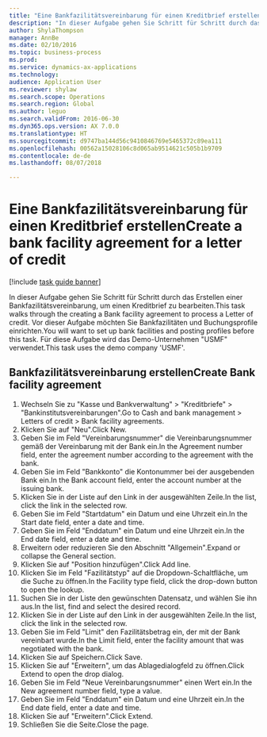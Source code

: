 ```yaml
--- 
title: "Eine Bankfazilitätsvereinbarung für einen Kreditbrief erstellen"
description: "In dieser Aufgabe gehen Sie Schritt für Schritt durch das Erstellen einer Bankfazilitätsvereinbarung, um einen Kreditbrief zu bearbeiten."
author: ShylaThompson
manager: AnnBe
ms.date: 02/10/2016
ms.topic: business-process
ms.prod: 
ms.service: dynamics-ax-applications
ms.technology: 
audience: Application User
ms.reviewer: shylaw
ms.search.scope: Operations
ms.search.region: Global
ms.author: leguo
ms.search.validFrom: 2016-06-30
ms.dyn365.ops.version: AX 7.0.0
ms.translationtype: HT
ms.sourcegitcommit: d9747ba144d56c9410846769e5465372c89ea111
ms.openlocfilehash: 00562a15028106c8d065ab9514621c505b1b9709
ms.contentlocale: de-de
ms.lasthandoff: 08/07/2018

---
```

# <a name="create-a-bank-facility-agreement-for-a-letter-of-credit"></a><span data-ttu-id="cfe14-103">Eine Bankfazilitätsvereinbarung für einen Kreditbrief erstellen</span><span class="sxs-lookup"><span data-stu-id="cfe14-103">Create a bank facility agreement for a letter of credit</span></span>

[!include [task guide banner](../../includes/task-guide-banner.md)]

<span data-ttu-id="cfe14-104">In dieser Aufgabe gehen Sie Schritt für Schritt durch das Erstellen einer Bankfazilitätsvereinbarung, um einen Kreditbrief zu bearbeiten.</span><span class="sxs-lookup"><span data-stu-id="cfe14-104">This task walks through the creating a Bank facility agreement to process a Letter of credit.</span></span> <span data-ttu-id="cfe14-105">Vor dieser Aufgabe möchten Sie Bankfazilitäten und Buchungsprofile einrichten.</span><span class="sxs-lookup"><span data-stu-id="cfe14-105">You will want to set up bank facilities and posting profiles before this task.</span></span>  <span data-ttu-id="cfe14-106">Für diese Aufgabe wird das Demo-Unternehmen "USMF" verwendet.</span><span class="sxs-lookup"><span data-stu-id="cfe14-106">This task uses the demo company 'USMF'.</span></span>  


## <a name="create-bank-facility-agreement"></a><span data-ttu-id="cfe14-107">Bankfazilitätsvereinbarung erstellen</span><span class="sxs-lookup"><span data-stu-id="cfe14-107">Create Bank facility agreement</span></span>
1. <span data-ttu-id="cfe14-108">Wechseln Sie zu "Kasse und Bankverwaltung" > "Kreditbriefe" > "Bankinstitutsvereinbarungen".</span><span class="sxs-lookup"><span data-stu-id="cfe14-108">Go to Cash and bank management > Letters of credit > Bank facility agreements.</span></span>
2. <span data-ttu-id="cfe14-109">Klicken Sie auf "Neu".</span><span class="sxs-lookup"><span data-stu-id="cfe14-109">Click New.</span></span>
3. <span data-ttu-id="cfe14-110">Geben Sie im Feld "Vereinbarungsnummer" die Vereinbarungsnummer gemäß der Vereinbarung mit der Bank ein.</span><span class="sxs-lookup"><span data-stu-id="cfe14-110">In the Agreement number field, enter the agreement number according to the agreement with the bank.</span></span>
4. <span data-ttu-id="cfe14-111">Geben Sie im Feld "Bankkonto" die Kontonummer bei der ausgebenden Bank ein.</span><span class="sxs-lookup"><span data-stu-id="cfe14-111">In the Bank account field, enter the account number at the issuing bank.</span></span>
5. <span data-ttu-id="cfe14-112">Klicken Sie in der Liste auf den Link in der ausgewählten Zeile.</span><span class="sxs-lookup"><span data-stu-id="cfe14-112">In the list, click the link in the selected row.</span></span>
6. <span data-ttu-id="cfe14-113">Geben Sie im Feld "Startdatum" ein Datum und eine Uhrzeit ein.</span><span class="sxs-lookup"><span data-stu-id="cfe14-113">In the Start date field, enter a date and time.</span></span>
7. <span data-ttu-id="cfe14-114">Geben Sie im Feld "Enddatum" ein Datum und eine Uhrzeit ein.</span><span class="sxs-lookup"><span data-stu-id="cfe14-114">In the End date field, enter a date and time.</span></span>
8. <span data-ttu-id="cfe14-115">Erweitern oder reduzieren Sie den Abschnitt "Allgemein".</span><span class="sxs-lookup"><span data-stu-id="cfe14-115">Expand or collapse the General section.</span></span>
9. <span data-ttu-id="cfe14-116">Klicken Sie auf "Position hinzufügen".</span><span class="sxs-lookup"><span data-stu-id="cfe14-116">Click Add line.</span></span>
10. <span data-ttu-id="cfe14-117">Klicken Sie im Feld "Fazilitätstyp" auf die Dropdown-Schaltfläche, um die Suche zu öffnen.</span><span class="sxs-lookup"><span data-stu-id="cfe14-117">In the Facility type field, click the drop-down button to open the lookup.</span></span>
11. <span data-ttu-id="cfe14-118">Suchen Sie in der Liste den gewünschten Datensatz, und wählen Sie ihn aus.</span><span class="sxs-lookup"><span data-stu-id="cfe14-118">In the list, find and select the desired record.</span></span>
12. <span data-ttu-id="cfe14-119">Klicken Sie in der Liste auf den Link in der ausgewählten Zeile.</span><span class="sxs-lookup"><span data-stu-id="cfe14-119">In the list, click the link in the selected row.</span></span>
13. <span data-ttu-id="cfe14-120">Geben Sie im Feld "Limit" den Fazilitätsbetrag ein, der mit der Bank vereinbart wurde.</span><span class="sxs-lookup"><span data-stu-id="cfe14-120">In the Limit field, enter the facility amount that was negotiated with the bank.</span></span>
14. <span data-ttu-id="cfe14-121">Klicken Sie auf Speichern.</span><span class="sxs-lookup"><span data-stu-id="cfe14-121">Click Save.</span></span>
15. <span data-ttu-id="cfe14-122">Klicken Sie auf "Erweitern", um das Ablagedialogfeld zu öffnen.</span><span class="sxs-lookup"><span data-stu-id="cfe14-122">Click Extend to open the drop dialog.</span></span>
16. <span data-ttu-id="cfe14-123">Geben Sie im Feld "Neue Vereinbarungsnummer" einen Wert ein.</span><span class="sxs-lookup"><span data-stu-id="cfe14-123">In the New agreement number field, type a value.</span></span>
17. <span data-ttu-id="cfe14-124">Geben Sie im Feld "Enddatum" ein Datum und eine Uhrzeit ein.</span><span class="sxs-lookup"><span data-stu-id="cfe14-124">In the End date field, enter a date and time.</span></span>
18. <span data-ttu-id="cfe14-125">Klicken Sie auf "Erweitern".</span><span class="sxs-lookup"><span data-stu-id="cfe14-125">Click Extend.</span></span>
19. <span data-ttu-id="cfe14-126">Schließen Sie die Seite.</span><span class="sxs-lookup"><span data-stu-id="cfe14-126">Close the page.</span></span>


